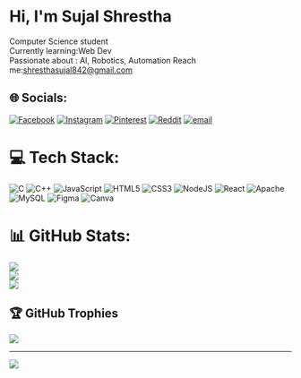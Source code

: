 # Hi, I'm Sujal Shrestha<br>
Computer Science student<br>
Currently learning:Web Dev<br>
Passionate about : AI, Robotics, Automation 
Reach me:shresthasujal842@gmail.com<br>


## 🌐 Socials:
[![Facebook](https://img.shields.io/badge/Facebook-%231877F2.svg?logo=Facebook&logoColor=white)](https://facebook.com/sujalshrestha.148235) [![Instagram](https://img.shields.io/badge/Instagram-%23E4405F.svg?logo=Instagram&logoColor=white)](https://instagram.com/Sujal_stha62) [![Pinterest](https://img.shields.io/badge/Pinterest-%23E60023.svg?logo=Pinterest&logoColor=white)](https://pinterest.com/Sthasujal62) [![Reddit](https://img.shields.io/badge/Reddit-%23FF4500.svg?logo=Reddit&logoColor=white)](https://reddit.com/user/sujalstha62) [![email](https://img.shields.io/badge/Email-D14836?logo=gmail&logoColor=white)](mailto:shresthasujal842@gmail.com) 

# 💻 Tech Stack:
![C](https://img.shields.io/badge/c-%2300599C.svg?style=for-the-badge&logo=c&logoColor=white) ![C++](https://img.shields.io/badge/c++-%2300599C.svg?style=for-the-badge&logo=c%2B%2B&logoColor=white) ![JavaScript](https://img.shields.io/badge/javascript-%23323330.svg?style=for-the-badge&logo=javascript&logoColor=%23F7DF1E) ![HTML5](https://img.shields.io/badge/html5-%23E34F26.svg?style=for-the-badge&logo=html5&logoColor=white) ![CSS3](https://img.shields.io/badge/css3-%231572B6.svg?style=for-the-badge&logo=css3&logoColor=white) ![NodeJS](https://img.shields.io/badge/node.js-6DA55F?style=for-the-badge&logo=node.js&logoColor=white) ![React](https://img.shields.io/badge/react-%2320232a.svg?style=for-the-badge&logo=react&logoColor=%2361DAFB) ![Apache](https://img.shields.io/badge/apache-%23D42029.svg?style=for-the-badge&logo=apache&logoColor=white) ![MySQL](https://img.shields.io/badge/mysql-4479A1.svg?style=for-the-badge&logo=mysql&logoColor=white) ![Figma](https://img.shields.io/badge/figma-%23F24E1E.svg?style=for-the-badge&logo=figma&logoColor=white) ![Canva](https://img.shields.io/badge/Canva-%2300C4CC.svg?style=for-the-badge&logo=Canva&logoColor=white)
# 📊 GitHub Stats:
![](https://github-readme-stats.vercel.app/api?username=Sujalstha62&theme=dark&hide_border=false&include_all_commits=false&count_private=false)<br/>
![](https://nirzak-streak-stats.vercel.app/?user=Sujalstha62&theme=dark&hide_border=false)<br/>
![](https://github-readme-stats.vercel.app/api/top-langs/?username=Sujalstha62&theme=dark&hide_border=false&include_all_commits=false&count_private=false&layout=compact)

## 🏆 GitHub Trophies
![](https://github-profile-trophy.vercel.app/?username=Sujalstha62&theme=radical&no-frame=false&no-bg=true&margin-w=4)

---
[![](https://visitcount.itsvg.in/api?id=Sujalstha62&icon=0&color=0)](https://visitcount.itsvg.in)

<!-- Proudly created with GPRM ( https://gprm.itsvg.in ) -->

<!--
**Sujalstha62/Sujalstha62** is a ✨ _special_ ✨ repository because its `README.md` (this file) appears on your GitHub profile.

Here are some ideas to get you started:

- 🔭 I’m currently working on ...
- 🌱 I’m currently learning ...
- 👯 I’m looking to collaborate on ...
- 🤔 I’m looking for help with ...
- 💬 Ask me about ...
- 📫 How to reach me: ...
- 😄 Pronouns: ...
- ⚡ Fun fact: ...
-->
